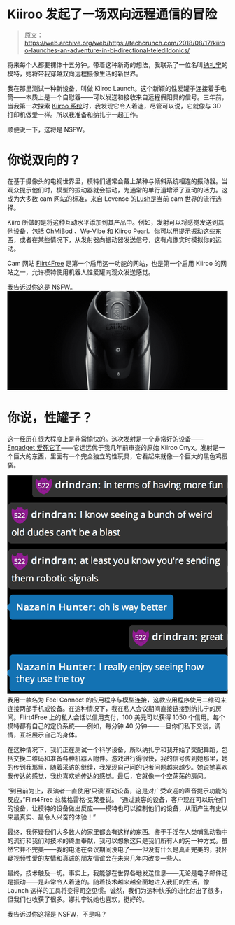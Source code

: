 # Kiiroo 发起了一场双向远程通信的冒险

> 原文：<https://web.archive.org/web/https://techcrunch.com/2018/08/17/kiiroo-launches-an-adventure-in-bi-directional-teledildonics/>

将来每个人都要裸体十五分钟。带着这种新奇的想法，我联系了一位名叫[纳扎宁](https://web.archive.org/web/20230130100805/https://twitter.com/nazaninhunter?lang=en)的模特，她将带我穿越双向远程摄像生活的新世界。

我在那里测试一种新设备，叫做 Kiiroo Launch。这个新颖的性爱罐子连接着手电筒——本质上是一个自慰器——可以发送和接收来自远程假阳具的信号。三年前，当我第一次探索 [Kiiroo 系统](https://web.archive.org/web/20230130100805/https://techcrunch.com/2015/11/15/inside-robot/)时，我发现它令人着迷，尽管可以说，它就像与 3D 打印机做爱一样。所以我准备和纳扎宁一起工作。

顺便说一下，这将是 NSFW。

# 你说双向的？

在基于摄像头的电视世界里，模特们通常会戴上某种与倾斜系统相连的振动器。当观众提示他们时，模型的振动器就会振动，为通常的单行道增添了互动的活力。这成为大多数 cam 网站的标准，来自 Lovense 的[Lush](https://web.archive.org/web/20230130100805/https://www.lovense.com/bluetooth-remote-control-vibrator)是当前 cam 世界的流行选择。

Kiiro 所做的是将这种互动水平添加到其产品中。例如，发射可以将感觉发送到其他设备，包括 [OhMiBod](https://web.archive.org/web/20230130100805/http://www.lovelifetoys.com/OhMiBod-Brand) 、We-Vibe 和 Kiiroo Pearl。你可以用提示振动这些东西，或者在某些情况下，从发射器向振动器发送信号，这有点像实时模拟你的运动。

Cam 网站 [Flirt4Free](https://web.archive.org/web/20230130100805/http://flirt4free.com/) 是第一个启用这一功能的网站，也是第一个启用 Kiiroo 的网站之一，允许模特使用机器人性爱罐向观众发送感觉。

我告诉过你这是 NSFW。
![](img/4ad5e776ae2f90f637aec58abf2a664f.png)

# 你说，性罐子？

这一经历在很大程度上是非常愉快的。这次发射是一个非常好的设备——[Engadget 爱死它了](https://web.archive.org/web/20230130100805/https://www.engadget.com/2017/04/13/finally-a-good-digital-masturbator/)——它远远优于我几年前审查的原始 Kiiroo Onyx。发射是一个巨大的东西，里面有一个完全独立的性玩具，它看起来就像一个巨大的黑色鸡蛋袋。

![](img/457c4a61a32f914c0f8b71566e61c7a2.png)
我用一款名为 Feel Connect 的应用程序与模型连接，这款应用程序使用二维码来连接两部手机或设备。在这种情况下，我在私人会议期间直接链接到纳扎宁的房间。Flirt4Free 上的私人会话以信用支付，100 美元可以获得 1050 个信用。每个模特都有自己的定价系统——例如，每分钟 40 分钟——一旦你们私下交谈，调情，互相展示自己的身体。

在这种情况下，我们正在测试一个科学设备，所以纳扎宁和我开始了交配舞蹈，包括交换二维码和准备各种机器人附件。游戏进行得很快，我的信号传到她那里，她的传到我那里，随着采访的继续，我发现自己问的记者问题越来越少。她说她喜欢我传达的感觉，我也喜欢她传达的感觉。最后，它就像一个空荡荡的房间。

“到目前为止，表演者一直使用‘只读’互动设备，这是对广受欢迎的声音提示功能的反应，”Flirt4Free 总裁格雷格·克莱曼说。
“通过兼容的设备，客户现在可以玩他们的设备，让模特的设备做出反应——模特也可以控制他们的设备，从而产生有史以来最真实、最令人兴奋的体验！”

最终，我怀疑我们大多数人的家里都会有这样的东西。鉴于手淫在人类哺乳动物中的流行和我们对技术的终生奉献，我可以想象这只是我们所有人的另一种方式。虽然它并不完美——我的电池在会议期间没电了——但没有什么是真正完美的，我怀疑视频性爱的友情和真诚的朋友情谊会在未来几年内改变一些人。

最终，技术触及一切。事实上，我能够在世界各地发送信息——无论是电子邮件还是振动——是非常令人着迷的。随着技术越来越全面地进入我们的生活，像 Launch 这样的工具将变得司空见惯。诚然，我们为这种快乐的进化付出了很多，但我们也收获了很多。娜扎宁说她也喜欢，挺好的。

我告诉过你这将是 NSFW，不是吗？